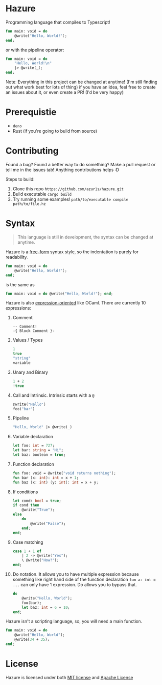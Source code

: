 # Hazure
Programming language that compiles to Typescript!

```sml
fun main: void = do
    @write("Hello, World!");
end;
```
or with the pipeline operator:
```sml
fun main: void = do
    "Hello, World!\n"
    |> @write(_);
end;
```

Note: Everything in this project can be changed at anytime! (I'm still finding out what work best for lots of thing) if you have an idea, feel free to create an issues about it, or even create a PR! (I'd be very happy)

# Prerequistie
- `deno`
- Rust (if you're going to build from source)

# Contributing
Found a bug? Found a better way to do something? Make a pull request or tell me in the issues tab! Anything contributions helps :D

Steps to build:
1) Clone this repo `https://github.com/azur1s/hazure.git`
2) Build executable `cargo build`
3) Try running some examples! `path/to/executable compile path/to/file.hz`

# Syntax
> This language is still in development, the syntax can be changed at anytime.

Hazure is a [free-form](https://en.wikipedia.org/wiki/Free-form_language) syntax style, so the indentation is purely for readability.

```sml
fun main: void = do
    @write("Hello, World!");
end;
```

is the same as

```sml
fun main: void = do @write("Hello, World!"); end;
```

Hazure is also [expression-oriented](https://en.wikipedia.org/wiki/Expression-oriented_programming_language) like OCaml. There are currently 10 expressions:

1) Comment
    ```
    -- Comment!
    -{ Block Comment }-
    ```
2) Values / Types
    ```sml
    1
    true
    "string"
    variable
    ```
3) Unary and Binary
    ```sml
    1 + 2
    !true
    ```
4) Call and Intrinsic. Intrinsic starts with a `@`
    ```sml
    @write("Hello")
    foo("bar")
    ```
5) Pipeline
    ```sml
    "Hello, World" |> @write(_)
    ```
6) Variable declaration
    ```sml
    let foo: int = 727;
    let bar: string = "Hi";
    let baz: boolean = true;
    ```
7) Function declaration
    ```sml
    fun foo: void = @write("void returns nothing");
    fun bar (x: int): int = x + 1;
    fun baz (x: int) (y: int): int = x + y;
    ```
8) If conditions
    ```sml
    let cond: bool = true;
    if cond then
        @write("True");
    else
        do
            @write("False");
        end;
    end;
    ```
9) Case matching
    ```sml
    case 1 + 1 of
        | 2 -> @write("Yes");
        \ @write("How?");
    end;
    ```
10) Do notation. It allows you to have multiple expression because something like right hand side of the function declaration `fun a: int = ...` can only have 1 expression. Do allows you to bypass that.
    ```sml
    do
        @write("Hello, World");
        foo(bar);
        let baz: int = 6 + 10;
    end;
    ```

Hazure isn't a scripting language, so, you will need a main function.

```sml
fun main: void = do
    @write("Hello, World");
    @write(34 + 35);
end;
```

# License
Hazure is licensed under both [MIT license](https://github.com/azur1s/hazure/blob/master/LICENSE-MIT) and [Apache License](https://github.com/azur1s/hazure/blob/master/LICENSE-APACHE)